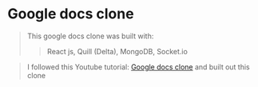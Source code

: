 # Google docs clone
> This google docs clone was built with:
>  > React js,
>  >  Quill (Delta),
>  >  MongoDB,
>  >  Socket.io

>  I followed this Youtube tutorial: [Google docs clone](https://www.youtube.com/watch?v=iRaelG7v0OU "Googlr docs clone Youtube tutorial") and built out this clone
